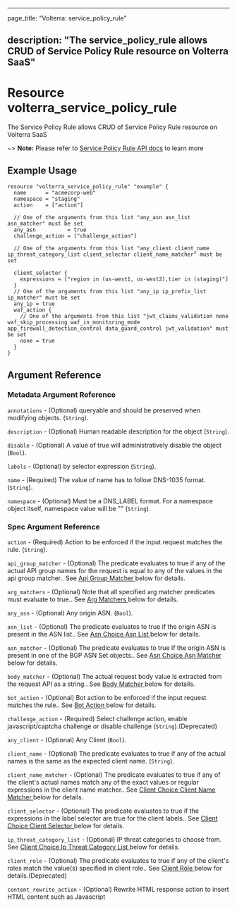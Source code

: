 ---

page_title: "Volterra: service_policy_rule"

description: "The service_policy_rule allows CRUD of Service Policy Rule resource on Volterra SaaS"
---------------------------------------------------------------------------------------------------

Resource volterra_service_policy_rule
=====================================

The Service Policy Rule allows CRUD of Service Policy Rule resource on Volterra SaaS

~> **Note:** Please refer to [Service Policy Rule API docs](https://docs.cloud.f5.com/docs/api/service-policy-rule) to learn more

Example Usage
-------------

```hcl
resource "volterra_service_policy_rule" "example" {
  name      = "acmecorp-web"
  namespace = "staging"
  action    = ["action"]

  // One of the arguments from this list "any_asn asn_list asn_matcher" must be set
  any_asn          = true
  challenge_action = ["challenge_action"]

  // One of the arguments from this list "any_client client_name ip_threat_category_list client_selector client_name_matcher" must be set

  client_selector {
    expressions = ["region in (us-west1, us-west2),tier in (staging)"]
  }
  // One of the arguments from this list "any_ip ip_prefix_list ip_matcher" must be set
  any_ip = true
  waf_action {
    // One of the arguments from this list "jwt_claims_validation none waf_skip_processing waf_in_monitoring_mode app_firewall_detection_control data_guard_control jwt_validation" must be set
    none = true
  }
}

```

Argument Reference
------------------

### Metadata Argument Reference

`annotations` - (Optional) queryable and should be preserved when modifying objects. (`String`).

`description` - (Optional) Human readable description for the object (`String`).

`disable` - (Optional) A value of true will administratively disable the object (`Bool`).

`labels` - (Optional) by selector expression (`String`).

`name` - (Required) The value of name has to follow DNS-1035 format. (`String`).

`namespace` - (Optional) Must be a DNS_LABEL format. For a namespace object itself, namespace value will be "" (`String`).

### Spec Argument Reference

`action` - (Required) Action to be enforced if the input request matches the rule. (`String`).

`api_group_matcher` - (Optional) The predicate evaluates to true if any of the actual API group names for the request is equal to any of the values in the api group matcher.. See [Api Group Matcher ](#api-group-matcher) below for details.

`arg_matchers` - (Optional) Note that all specified arg matcher predicates must evaluate to true.. See [Arg Matchers ](#arg-matchers) below for details.

`any_asn` - (Optional) Any origin ASN. (`Bool`).

`asn_list` - (Optional) The predicate evaluates to true if the origin ASN is present in the ASN list.. See [Asn Choice Asn List ](#asn-choice-asn-list) below for details.

`asn_matcher` - (Optional) The predicate evaluates to true if the origin ASN is present in one of the BGP ASN Set objects.. See [Asn Choice Asn Matcher ](#asn-choice-asn-matcher) below for details.

`body_matcher` - (Optional) The actual request body value is extracted from the request API as a string.. See [Body Matcher ](#body-matcher) below for details.

`bot_action` - (Optional) Bot action to be enforced if the input request matches the rule.. See [Bot Action ](#bot-action) below for details.

`challenge_action` - (Required) Select challenge action, enable javascript/captcha challenge or disable challenge (`String`).(Deprecated)

`any_client` - (Optional) Any Client (`Bool`).

`client_name` - (Optional) The predicate evaluates to true if any of the actual names is the same as the expected client name. (`String`).

`client_name_matcher` - (Optional) The predicate evaluates to true if any of the client's actual names match any of the exact values or regular expressions in the client name matcher.. See [Client Choice Client Name Matcher ](#client-choice-client-name-matcher) below for details.

`client_selector` - (Optional) The predicate evaluates to true if the expressions in the label selector are true for the client labels.. See [Client Choice Client Selector ](#client-choice-client-selector) below for details.

`ip_threat_category_list` - (Optional) IP threat categories to choose from. See [Client Choice Ip Threat Category List ](#client-choice-ip-threat-category-list) below for details.

`client_role` - (Optional) The predicate evaluates to true if any of the client's roles match the value(s) specified in client role.. See [Client Role ](#client-role) below for details.(Deprecated)

`content_rewrite_action` - (Optional) Rewrite HTML response action to insert HTML content such as Javascript <script> tags into the HTML document. See [Content Rewrite Action ](#content-rewrite-action) below for details.(Deprecated)

`cookie_matchers` - (Optional) Note that all specified cookie matcher predicates must evaluate to true.. See [Cookie Matchers ](#cookie-matchers) below for details.

`domain_matcher` - (Optional) matcher.. See [Domain Matcher ](#domain-matcher) below for details.

`any_dst_asn` - (Optional) Any origin ASN. (`Bool`).(Deprecated)

`dst_asn_list` - (Optional) The predicate evaluates to true if the destination ASN is present in the ASN list.. See [Dst Asn Choice Dst Asn List ](#dst-asn-choice-dst-asn-list) below for details.(Deprecated)

`dst_asn_matcher` - (Optional) The predicate evaluates to true if the destination ASN is present in one of the BGP ASN Set objects.. See [Dst Asn Choice Dst Asn Matcher ](#dst-asn-choice-dst-asn-matcher) below for details.(Deprecated)

`any_dst_ip` - (Optional) Any Destination IP (`Bool`).(Deprecated)

`dst_ip_matcher` - (Optional) The predicate evaluates to true if the client IP Address is covered by one or more of the IP Prefixes in the IP Prefix Sets.. See [Dst Ip Choice Dst Ip Matcher ](#dst-ip-choice-dst-ip-matcher) below for details.(Deprecated)

`dst_ip_prefix_list` - (Optional) The predicate evaluates to true if the destination address is covered by one or more of the IP Prefixes from the list.. See [Dst Ip Choice Dst Ip Prefix List ](#dst-ip-choice-dst-ip-prefix-list) below for details.(Deprecated)

`expiration_timestamp` - (Optional) the configuration but is not applied anymore. (`String`).

`goto_policy` - (Optional) The target policy must be part of the current policy set and must be after the current policy in the policy set.. See [ref](#ref) below for details.(Deprecated)

`headers` - (Optional) Note that all specified header predicates must evaluate to true.. See [Headers ](#headers) below for details.

`http_method` - (Optional) The predicate evaluates to true if the actual HTTP method belongs is present in the list of expected values.. See [Http Method ](#http-method) below for details.

`any_ip` - (Optional) Any Source IP (`Bool`).

`ip_matcher` - (Optional) The predicate evaluates to true if the client IP Address is covered by one or more of the IP Prefixes in the IP Prefix Sets.. See [Ip Choice Ip Matcher ](#ip-choice-ip-matcher) below for details.

`ip_prefix_list` - (Optional) The predicate evaluates to true if the client IP Address is covered by one or more of the IP Prefixes from the list.. See [Ip Choice Ip Prefix List ](#ip-choice-ip-prefix-list) below for details.

`ip_reputation_action` - (Optional) Specifies how IP Reputation is handled. See [Ip Reputation Action ](#ip-reputation-action) below for details.(Deprecated)

`jwt_claims` - (Optional) Note that all specified JWT claim predicates must evaluate to true.. See [Jwt Claims ](#jwt-claims) below for details.

`l4_dest_matcher` - (Optional) IP matches one of the prefixes and the destination port belongs to the port range.. See [L4 Dest Matcher ](#l4-dest-matcher) below for details.(Deprecated)

`label_matcher` - (Optional) other labels do not matter.. See [Label Matcher ](#label-matcher) below for details.

`mum_action` - (Optional) Specifies how Malicious User Mitigation is handled. See [Mum Action ](#mum-action) below for details.

`origin_server_subsets_action` - (Optional) Add Labels for this origin server, these labels can be used to form subset. (`String`).(Deprecated)

`path` - (Optional) The predicate evaluates to true if the actual path value matches any of the exact or prefix values or regular expressions in the path matcher.. See [Path ](#path) below for details.

`port_matcher` - (Optional) The list of port ranges to which the destination port should belong. In case of an HTTP Connect, the port is extracted from the desired destination.. See [Port Matcher ](#port-matcher) below for details.

`query_params` - (Optional) Note that all specified query parameter predicates must evaluate to true.. See [Query Params ](#query-params) below for details.

`rate_limiter` - (Optional) Requests matching this the enclosing rule are subjected to the specified rate_limiter.. See [ref](#ref) below for details.(Deprecated)

`request_constraints` - (Optional) Place limits on request based on the request attributes. The request matches if any of the attribute sizes exceed the corresponding maximum value.. See [Request Constraints ](#request-constraints) below for details.

`scheme` - (Optional) The scheme in the request. (`List of String`).(Deprecated)

`server_selector` - (Optional) The predicate evaluates to true if the expressions in the label selector are true for the server labels.. See [Server Selector ](#server-selector) below for details.(Deprecated)

`shape_protected_endpoint_action` - (Optional) Shape Protected Endpoint Action that include application traffic type and mitigation. See [Shape Protected Endpoint Action ](#shape-protected-endpoint-action) below for details.(Deprecated)

`tls_fingerprint_matcher` - (Optional) The predicate evaluates to true if the TLS fingerprint matches any of the exact values or classes of known TLS fingerprints.. See [Tls Fingerprint Matcher ](#tls-fingerprint-matcher) below for details.

`url_matcher` - (Optional) A URL matcher specifies a list of URL items as match criteria. The match is considered successful if the domain and path match any of the URL items.. See [Url Matcher ](#url-matcher) below for details.(Deprecated)

`virtual_host_matcher` - (Optional) Hidden because this will be used only in system generated rate limiting service_policy_sets.. See [Virtual Host Matcher ](#virtual-host-matcher) below for details.(Deprecated)

`waf_action` - (Required) App Firewall action to be enforced if the input request matches the rule.. See [Waf Action ](#waf-action) below for details.

### Api Group Matcher

The predicate evaluates to true if any of the actual API group names for the request is equal to any of the values in the api group matcher..

`invert_matcher` - (Optional) Invert the match result. (`Bool`).

`match` - (Required) A list of exact values to match the input against. (`String`).

### Arg Matchers

Note that all specified arg matcher predicates must evaluate to true..

`invert_matcher` - (Optional) Invert Match of the expression defined (`Bool`).

###### One of the arguments from this list "presence, check_present, check_not_present, item" must be set

`check_not_present` - (Optional) Check that the argument is not present. (`Bool`).

`check_present` - (Optional) Check that the argument is present. (`Bool`).

`item` - (Optional) Criteria for matching the values for the Arg. The match is successful if any of the values in the input satisfies the criteria in the matcher.. See [Match Item ](#match-item) below for details.

`presence` - (Optional) Check if the arg is present or absent. (`Bool`).(Deprecated)

`name` - (Required) A case-sensitive JSON path in the HTTP request body. (`String`).

### Body Matcher

The actual request body value is extracted from the request API as a string..

`exact_values` - (Optional) A list of exact values to match the input against. (`String`).

`regex_values` - (Optional) A list of regular expressions to match the input against. (`String`).

`transformers` - (Optional) An ordered list of transformers (starting from index 0) to be applied to the path before matching. (`List of Strings`).

### Bot Action

Bot action to be enforced if the input request matches the rule..

###### One of the arguments from this list "none, bot_skip_processing" must be set

`bot_skip_processing` - (Optional) Skip all Bot processing for this request (`Bool`).

`none` - (Optional) Perform normal Bot processing for this request (`Bool`).

### Client Role

The predicate evaluates to true if any of the client's roles match the value(s) specified in client role..

`match` - (Required) Value of the expected role. (`String`).

### Content Rewrite Action

Rewrite HTML response action to insert HTML content such as Javascript <script> tags into the HTML document.

`element_selector` - (Required) Element selector to insert into. (`String`).

`insert_content` - (Optional) HTML content to insert. (`String`).

`inserted_types` - (Optional) Inserted types of security configuration like Bot Defense, Client Side Defense. (`Bool`).

`position` - (Optional) Position of HTML content to be inserted within HTML tag. (`String`).

### Cookie Matchers

Note that all specified cookie matcher predicates must evaluate to true..

`invert_matcher` - (Optional) Invert Match of the expression defined (`Bool`).

###### One of the arguments from this list "presence, check_present, check_not_present, item" must be set

`check_not_present` - (Optional) Check that the cookie is not present. (`Bool`).

`check_present` - (Optional) Check that the cookie is present. (`Bool`).

`item` - (Optional) Criteria for matching the values for the cookie. The match is successful if any of the values in the input satisfies the criteria in the matcher.. See [Match Item ](#match-item) below for details.

`presence` - (Optional) Check if the cookie is present or absent. (`Bool`).(Deprecated)

`name` - (Required) A case-sensitive cookie name. (`String`).

### Domain Matcher

matcher..

`exact_values` - (Optional) A list of exact values to match the input against. (`String`).

`regex_values` - (Optional) A list of regular expressions to match the input against. (`String`).

### Headers

Note that all specified header predicates must evaluate to true..

`invert_matcher` - (Optional) Invert the match result. (`Bool`).

###### One of the arguments from this list "check_not_present, item, presence, check_present" must be set

`check_not_present` - (Optional) Check that the header is not present. (`Bool`).

`check_present` - (Optional) Check that the header is present. (`Bool`).

`item` - (Optional) Criteria for matching the values for the header. The match is successful if any of the values in the input satisfies the criteria in the matcher.. See [Match Item ](#match-item) below for details.

`presence` - (Optional) Check if the header is present or absent. (`Bool`).(Deprecated)

`name` - (Required) A case-insensitive HTTP header name. (`String`).

### Http Method

The predicate evaluates to true if the actual HTTP method belongs is present in the list of expected values..

`invert_matcher` - (Optional) Invert the match result. (`Bool`).

`methods` - (Optional) x-example: "['GET', 'POST', 'DELETE']" (`List of Strings`).

### Ip Reputation Action

Specifies how IP Reputation is handled.

###### One of the arguments from this list "default, skip_processing" must be set

`default` - (Optional) Perform the default enforcement for this request (`Bool`).

`skip_processing` - (Optional) Do not perform enforcement for this request (`Bool`).

### Jwt Claims

Note that all specified JWT claim predicates must evaluate to true..

`invert_matcher` - (Optional) Invert the match result. (`Bool`).

###### One of the arguments from this list "item, check_present, check_not_present" must be set

`check_not_present` - (Optional) Check that the JWT Claim is not present. (`Bool`).

`check_present` - (Optional) Check that the JWT Claim is present. (`Bool`).

`item` - (Optional) Criteria for matching the values for the JWT Claim. The match is successful if any of the values in the input satisfies the criteria in the matcher.. See [Match Item ](#match-item) below for details.

`name` - (Required) JWT claim name. (`String`).

### L4 Dest Matcher

IP matches one of the prefixes and the destination port belongs to the port range..

`invert_matcher` - (Optional) Invert the match result. (`Bool`).

`l4_dests` - (Required) A list of L4 destinations used as match criteria. The match is considered successful if the destination IP and path match any of the L4 destinations.. See [L4 Dest Matcher L4 Dests ](#l4-dest-matcher-l4-dests) below for details.

### Label Matcher

other labels do not matter..

`keys` - (Optional) The list of label key names that have to match (`String`).

### Mum Action

Specifies how Malicious User Mitigation is handled.

###### One of the arguments from this list "default, skip_processing" must be set

`default` - (Optional) Perform the default enforcement for this request (`Bool`).

`skip_processing` - (Optional) Do not perform enforcement for this request (`Bool`).

### Path

The predicate evaluates to true if the actual path value matches any of the exact or prefix values or regular expressions in the path matcher..

`exact_values` - (Optional) A list of exact path values to match the input HTTP path against. (`String`).

`invert_matcher` - (Optional) Invert the match result. (`Bool`).

`prefix_values` - (Optional) A list of path prefix values to match the input HTTP path against. (`String`).

`regex_values` - (Optional) A list of regular expressions to match the input HTTP path against. (`String`).

`suffix_values` - (Optional) A list of path suffix values to match the input HTTP path against. (`String`).

`transformers` - (Optional) An ordered list of transformers (starting from index 0) to be applied to the path before matching. (`List of Strings`).

### Port Matcher

The list of port ranges to which the destination port should belong. In case of an HTTP Connect, the port is extracted from the desired destination..

`invert_matcher` - (Optional) Invert the match result. (`Bool`).

`ports` - (Required) to be part of the range. (`String`).

### Query Params

Note that all specified query parameter predicates must evaluate to true..

`invert_matcher` - (Optional) Invert the match result. (`Bool`).

`key` - (Required) A case-sensitive HTTP query parameter name. (`String`).

###### One of the arguments from this list "presence, check_present, check_not_present, item" must be set

`check_not_present` - (Optional) Check that the query parameter is not present. (`Bool`).

`check_present` - (Optional) Check that the query parameter is present. (`Bool`).

`item` - (Optional) criteria in the matcher.. See [Match Item ](#match-item) below for details.

`presence` - (Optional) Check if the query parameter is present or absent. (`Bool`).(Deprecated)

### Request Constraints

Place limits on request based on the request attributes. The request matches if any of the attribute sizes exceed the corresponding maximum value..

###### One of the arguments from this list "max_cookie_count_none, max_cookie_count_exceeds" must be set

`max_cookie_count_exceeds` - (Optional) x-example: "40" (`Int`).

`max_cookie_count_none` - (Optional) x-displayName: "Not Configured" (`Bool`).

###### One of the arguments from this list "max_cookie_key_size_exceeds, max_cookie_key_size_none" must be set

`max_cookie_key_size_exceeds` - (Optional) x-example: "64" (`Int`).

`max_cookie_key_size_none` - (Optional) x-displayName: "Not Configured" (`Bool`).

###### One of the arguments from this list "max_cookie_value_size_none, max_cookie_value_size_exceeds" must be set

`max_cookie_value_size_exceeds` - (Optional) x-example: "4096" (`Int`).

`max_cookie_value_size_none` - (Optional) x-displayName: "Not Configured" (`Bool`).

###### One of the arguments from this list "max_header_count_none, max_header_count_exceeds" must be set

`max_header_count_exceeds` - (Optional) x-example: "20" (`Int`).

`max_header_count_none` - (Optional) x-displayName: "Not Configured" (`Bool`).

###### One of the arguments from this list "max_header_key_size_exceeds, max_header_key_size_none" must be set

`max_header_key_size_exceeds` - (Optional) x-example: "32" (`Int`).

`max_header_key_size_none` - (Optional) x-displayName: "Not Configured" (`Bool`).

###### One of the arguments from this list "max_header_value_size_none, max_header_value_size_exceeds" must be set

`max_header_value_size_exceeds` - (Optional) x-example: "1024" (`Int`).

`max_header_value_size_none` - (Optional) x-displayName: "Not Configured" (`Bool`).

###### One of the arguments from this list "max_parameter_count_none, max_parameter_count_exceeds" must be set

`max_parameter_count_exceeds` - (Optional) x-example: "4" (`Int`).

`max_parameter_count_none` - (Optional) x-displayName: "Not Configured" (`Bool`).

###### One of the arguments from this list "max_parameter_name_size_exceeds, max_parameter_name_size_none" must be set

`max_parameter_name_size_exceeds` - (Optional) x-example: "64" (`Int`).

`max_parameter_name_size_none` - (Optional) x-displayName: "Not Configured" (`Bool`).

###### One of the arguments from this list "max_parameter_value_size_none, max_parameter_value_size_exceeds" must be set

`max_parameter_value_size_exceeds` - (Optional) x-example: "1000" (`Int`).

`max_parameter_value_size_none` - (Optional) x-displayName: "Not Configured" (`Bool`).

###### One of the arguments from this list "max_query_size_exceeds, max_query_size_none" must be set

`max_query_size_exceeds` - (Optional) x-example: "4096" (`Int`).

`max_query_size_none` - (Optional) x-displayName: "Not Configured" (`Bool`).

###### One of the arguments from this list "max_request_line_size_none, max_request_line_size_exceeds" must be set

`max_request_line_size_exceeds` - (Optional) x-example: "4096" (`Int`).

`max_request_line_size_none` - (Optional) x-displayName: "Not Configured" (`Bool`).

###### One of the arguments from this list "max_request_size_none, max_request_size_exceeds" must be set

`max_request_size_exceeds` - (Optional) x-example: "32768" (`Int`).

`max_request_size_none` - (Optional) x-displayName: "Not Configured" (`Bool`).

###### One of the arguments from this list "max_url_size_none, max_url_size_exceeds" must be set

`max_url_size_exceeds` - (Optional) x-example: "4096" (`Int`).

`max_url_size_none` - (Optional) x-displayName: "Not Configured" (`Bool`).

### Server Selector

The predicate evaluates to true if the expressions in the label selector are true for the server labels..

`expressions` - (Required) expressions contains the kubernetes style label expression for selections. (`String`).

### Shape Protected Endpoint Action

Shape Protected Endpoint Action that include application traffic type and mitigation.

`allow_goodbot` - (Required) Good bot (`Bool`).(Deprecated)

`app_traffic_type` - (Required) Traffic type (`String`).

`flow_label` - (Required) Flow label (`String`).

`mitigation` - (Required) Mitigation action for protected endpoint. See [Shape Protected Endpoint Action Mitigation ](#shape-protected-endpoint-action-mitigation) below for details.

`transaction_result` - (Optional) Success/failure Criteria for transaction result. See [Shape Protected Endpoint Action Transaction Result ](#shape-protected-endpoint-action-transaction-result) below for details.

`web_scraping` - (Required) Web scraping protection enabled for protected endpoint (`Bool`).(Deprecated)

### Tls Fingerprint Matcher

The predicate evaluates to true if the TLS fingerprint matches any of the exact values or classes of known TLS fingerprints..

`classes` - (Optional) A list of known classes of TLS fingerprints to match the input TLS JA3 fingerprint against. (`List of Strings`).

`exact_values` - (Optional) A list of exact TLS JA3 fingerprints to match the input TLS JA3 fingerprint against. (`String`).

`excluded_values` - (Optional) or more known TLS fingerprint classes in the enclosing matcher. (`String`).

### Url Matcher

A URL matcher specifies a list of URL items as match criteria. The match is considered successful if the domain and path match any of the URL items..

`invert_matcher` - (Optional) Invert the match result. (`Bool`).

`url_items` - (Required) A list of URL items used as match criteria. The match is considered successful if the domain and path match any of the URL items.. See [Url Matcher Url Items ](#url-matcher-url-items) below for details.

### Virtual Host Matcher

Hidden because this will be used only in system generated rate limiting service_policy_sets..

`exact_values` - (Optional) A list of exact values to match the input against. (`String`).

`regex_values` - (Optional) A list of regular expressions to match the input against. (`String`).

### Waf Action

App Firewall action to be enforced if the input request matches the rule..

###### One of the arguments from this list "none, waf_skip_processing, waf_in_monitoring_mode, app_firewall_detection_control, data_guard_control, jwt_validation, jwt_claims_validation" must be set

`app_firewall_detection_control` - (Optional) Define the list of Signature IDs, Violations, Attack Types and Bot Names that should be excluded from triggering on the defined match criteria.. See [Action Type App Firewall Detection Control ](#action-type-app-firewall-detection-control) below for details.

`data_guard_control` - (Optional) Data Guard changes to be applied for this request. See [Action Type Data Guard Control ](#action-type-data-guard-control) below for details.(Deprecated)

`jwt_claims_validation` - (Optional) Validate JWT Claims for this request (`Bool`).(Deprecated)

`jwt_validation` - (Optional) Validate JWT for this request (`Bool`).(Deprecated)

`none` - (Optional) Perform normal App Firewall processing for this request (`Bool`).

`waf_in_monitoring_mode` - (Optional) App Firewall will run in monitoring mode without blocking the request (`Bool`).(Deprecated)

`waf_skip_processing` - (Optional) Skip all App Firewall processing for this request (`Bool`).

### Action Type App Firewall Detection Control

Define the list of Signature IDs, Violations, Attack Types and Bot Names that should be excluded from triggering on the defined match criteria..

`exclude_attack_type_contexts` - (Optional) Attack Types to be excluded for the defined match criteria. See [App Firewall Detection Control Exclude Attack Type Contexts ](#app-firewall-detection-control-exclude-attack-type-contexts) below for details.

`exclude_bot_name_contexts` - (Optional) Bot Names to be excluded for the defined match criteria. See [App Firewall Detection Control Exclude Bot Name Contexts ](#app-firewall-detection-control-exclude-bot-name-contexts) below for details.

`exclude_signature_contexts` - (Optional) Signature IDs to be excluded for the defined match criteria. See [App Firewall Detection Control Exclude Signature Contexts ](#app-firewall-detection-control-exclude-signature-contexts) below for details.

`exclude_violation_contexts` - (Optional) Violations to be excluded for the defined match criteria. See [App Firewall Detection Control Exclude Violation Contexts ](#app-firewall-detection-control-exclude-violation-contexts) below for details.

### Action Type Block

Block bot request and send response with custom content..

`body` - (Optional) E.g. "<p> Your request was blocked </p>". Base64 encoded string for this html is "LzxwPiBZb3VyIHJlcXVlc3Qgd2FzIGJsb2NrZWQgPC9wPg==" (`String`).

`body_hash` - (Optional) Represents the corresponding MD5 Hash for the body message. (`String`).(Deprecated)

`status` - (Optional) HTTP Status code to respond with (`String`).

### Action Type Bot Skip Processing

Skip all Bot processing for this request.

### Action Type Data Guard Control

Data Guard changes to be applied for this request.

`policy_name` - (Optional) Sets the BD Policy to use (`String`).

### Action Type Default

Perform the default enforcement for this request.

### Action Type Flag

Flag the request while not taking any invasive actions..

###### One of the arguments from this list "no_headers, append_headers" can be set

`append_headers` - (Optional) Append mitigation headers.. See [Send Headers Choice Append Headers ](#send-headers-choice-append-headers) below for details.

`no_headers` - (Optional) No mitigation headers. (`Bool`).

### Action Type Jwt Claims Validation

Validate JWT Claims for this request.

### Action Type Jwt Validation

Validate JWT for this request.

### Action Type None

Perform normal Bot processing for this request.

### Action Type Redirect

Redirect bot request to a custom URI..

`uri` - (Required) URI location for redirect may be relative or absolute. (`String`).

### Action Type Skip Processing

Do not perform enforcement for this request.

### Action Type Waf In Monitoring Mode

App Firewall will run in monitoring mode without blocking the request.

### Action Type Waf Skip Processing

Skip all App Firewall processing for this request.

### App Firewall Detection Control Exclude Attack Type Contexts

Attack Types to be excluded for the defined match criteria.

`context` - (Required) x-required (`String`).

`context_name` - (Optional) Relevant only for contexts: Header, Cookie and Parameter. Name of the Context that the WAF Exclusion Rules will check. (`String`).

`exclude_attack_type` - (Required) x-required (`String`).

### App Firewall Detection Control Exclude Bot Name Contexts

Bot Names to be excluded for the defined match criteria.

`bot_name` - (Required) x-example: "Hydra" (`String`).

### App Firewall Detection Control Exclude Signature Contexts

Signature IDs to be excluded for the defined match criteria.

`context` - (Required) x-required (`String`).

`context_name` - (Optional) Relevant only for contexts: Header, Cookie and Parameter. Name of the Context that the WAF Exclusion Rules will check. (`String`).

`signature_id` - (Required) 0 implies that all signatures will be excluded for the specified context. (`Int`).

### App Firewall Detection Control Exclude Violation Contexts

Violations to be excluded for the defined match criteria.

`context` - (Required) x-required (`String`).

`context_name` - (Optional) Relevant only for contexts: Header, Cookie and Parameter. Name of the Context that the WAF Exclusion Rules will check. (`String`).

`exclude_violation` - (Required) x-required (`String`).

### Asn Choice Asn List

The predicate evaluates to true if the origin ASN is present in the ASN list..

`as_numbers` - (Required) An unordered set of RFC 6793 defined 4-byte AS numbers that can be used to create allow or deny lists for use in network policy or service policy. (`Int`).

### Asn Choice Asn Matcher

The predicate evaluates to true if the origin ASN is present in one of the BGP ASN Set objects..

`asn_sets` - (Required) A list of references to bgp_asn_set objects.. See [ref](#ref) below for details.

### Client Choice Client Name Matcher

The predicate evaluates to true if any of the client's actual names match any of the exact values or regular expressions in the client name matcher..

`exact_values` - (Optional) A list of exact values to match the input against. (`String`).

`regex_values` - (Optional) A list of regular expressions to match the input against. (`String`).

### Client Choice Client Selector

The predicate evaluates to true if the expressions in the label selector are true for the client labels..

`expressions` - (Required) expressions contains the kubernetes style label expression for selections. (`String`).

### Client Choice Ip Threat Category List

IP threat categories to choose from.

`ip_threat_categories` - (Required) The IP threat categories is obtained from the list and is used to auto-generate equivalent label selection expressions (`List of Strings`).

### Dst Asn Choice Dst Asn List

The predicate evaluates to true if the destination ASN is present in the ASN list..

`as_numbers` - (Required) An unordered set of RFC 6793 defined 4-byte AS numbers that can be used to create allow or deny lists for use in network policy or service policy. (`Int`).

### Dst Asn Choice Dst Asn Matcher

The predicate evaluates to true if the destination ASN is present in one of the BGP ASN Set objects..

`asn_sets` - (Required) A list of references to bgp_asn_set objects.. See [ref](#ref) below for details.

### Dst Ip Choice Dst Ip Matcher

The predicate evaluates to true if the client IP Address is covered by one or more of the IP Prefixes in the IP Prefix Sets..

`invert_matcher` - (Optional) Invert the match result. (`Bool`).

`prefix_sets` - (Required) A list of references to ip_prefix_set objects.. See [ref](#ref) below for details.

### Dst Ip Choice Dst Ip Prefix List

The predicate evaluates to true if the destination address is covered by one or more of the IP Prefixes from the list..

`invert_match` - (Optional) Invert the match result. (`Bool`).

`ip_prefixes` - (Optional) List of IPv4 prefix strings. (`String`).

### Ip Choice Ip Matcher

The predicate evaluates to true if the client IP Address is covered by one or more of the IP Prefixes in the IP Prefix Sets..

`invert_matcher` - (Optional) Invert the match result. (`Bool`).

`prefix_sets` - (Required) A list of references to ip_prefix_set objects.. See [ref](#ref) below for details.

### Ip Choice Ip Prefix List

The predicate evaluates to true if the client IP Address is covered by one or more of the IP Prefixes from the list..

`invert_match` - (Optional) Invert the match result. (`Bool`).

`ip_prefixes` - (Optional) List of IPv4 prefix strings. (`String`).

### L4 Dest Matcher L4 Dests

A list of L4 destinations used as match criteria. The match is considered successful if the destination IP and path match any of the L4 destinations..

`port_ranges` - (Required) Each port range consists of a single port or two ports separated by "-". (`String`).

`prefixes` - (Required) Destination IPv4 prefixes. (`String`).

### Match Check Not Present

Check that the argument is not present..

### Match Check Present

Check that the argument is present..

### Match Item

Criteria for matching the values for the Arg. The match is successful if any of the values in the input satisfies the criteria in the matcher..

`exact_values` - (Optional) A list of exact values to match the input against. (`String`).

`regex_values` - (Optional) A list of regular expressions to match the input against. (`String`).

`transformers` - (Optional) An ordered list of transformers (starting from index 0) to be applied to the path before matching. (`List of Strings`).

### Max Cookie Count Choice Max Cookie Count None

x-displayName: "Not Configured".

### Max Cookie Key Size Choice Max Cookie Key Size None

x-displayName: "Not Configured".

### Max Cookie Value Size Choice Max Cookie Value Size None

x-displayName: "Not Configured".

### Max Header Count Choice Max Header Count None

x-displayName: "Not Configured".

### Max Header Key Size Choice Max Header Key Size None

x-displayName: "Not Configured".

### Max Header Value Size Choice Max Header Value Size None

x-displayName: "Not Configured".

### Max Parameter Count Choice Max Parameter Count None

x-displayName: "Not Configured".

### Max Parameter Name Size Choice Max Parameter Name Size None

x-displayName: "Not Configured".

### Max Parameter Value Size Choice Max Parameter Value Size None

x-displayName: "Not Configured".

### Max Query Size Choice Max Query Size None

x-displayName: "Not Configured".

### Max Request Line Size Choice Max Request Line Size None

x-displayName: "Not Configured".

### Max Request Size Choice Max Request Size None

x-displayName: "Not Configured".

### Max Url Size Choice Max Url Size None

x-displayName: "Not Configured".

### Ref

Reference to another volterra object is shown like below

name - (Required) then name will hold the referred object's(e.g. route's) name. (String).

namespace - (Optional) then namespace will hold the referred object's(e.g. route's) namespace. (String).

tenant - (Optional) then tenant will hold the referred object's(e.g. route's) tenant. (String).

### Send Headers Choice Append Headers

Append mitigation headers..

`auto_type_header_name` - (Required) A case-insensitive HTTP header name. (`String`).

`inference_header_name` - (Required) A case-insensitive HTTP header name. (`String`).

### Send Headers Choice No Headers

No mitigation headers..

### Shape Protected Endpoint Action Mitigation

Mitigation action for protected endpoint.

###### One of the arguments from this list "none, block, redirect, flag" can be set

`block` - (Optional) Block bot request and send response with custom content.. See [Action Type Block ](#action-type-block) below for details.

`flag` - (Optional) Flag the request while not taking any invasive actions.. See [Action Type Flag ](#action-type-flag) below for details.

`none` - (Optional) No mitigation actions. (`Bool`).(Deprecated)

`redirect` - (Optional) Redirect bot request to a custom URI.. See [Action Type Redirect ](#action-type-redirect) below for details.

### Shape Protected Endpoint Action Transaction Result

Success/failure Criteria for transaction result.

`failure_conditions` - (Optional) Failure Conditions. See [Transaction Result Failure Conditions ](#transaction-result-failure-conditions) below for details.

`success_conditions` - (Optional) Success Conditions. See [Transaction Result Success Conditions ](#transaction-result-success-conditions) below for details.

### Transaction Result Failure Conditions

Failure Conditions.

`name` - (Optional) A case-insensitive HTTP header name. (`String`).

`regex_values` - (Optional) A list of regular expressions to match the input against. (`String`).

`status` - (Required) HTTP Status code (`String`).

### Transaction Result Success Conditions

Success Conditions.

`name` - (Optional) A case-insensitive HTTP header name. (`String`).

`regex_values` - (Optional) A list of regular expressions to match the input against. (`String`).

`status` - (Required) HTTP Status code (`String`).

### Url Matcher Url Items

A list of URL items used as match criteria. The match is considered successful if the domain and path match any of the URL items..

###### One of the arguments from this list "domain_value, domain_regex" must be set

`domain_regex` - (Optional) A regular expression to match the domain against. (`String`).

`domain_value` - (Optional) An exact value to match the domain against. (`String`).

###### One of the arguments from this list "path_regex, path_value, path_prefix" can be set

`path_prefix` - (Optional) An prefix value to match the path against. (`String`).

`path_regex` - (Optional) A regular expression to match the path against. (`String`).

`path_value` - (Optional) An exact value to match the path against. (`String`).

Attribute Reference
-------------------

-	`id` - This is the id of the configured service_policy_rule.
